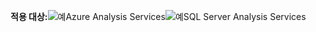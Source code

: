 **적용 대상:**![예](media/analysis-services-appliesto/yes.png)Azure Analysis Services![예](media/analysis-services-appliesto/yes.png)SQL Server Analysis Services